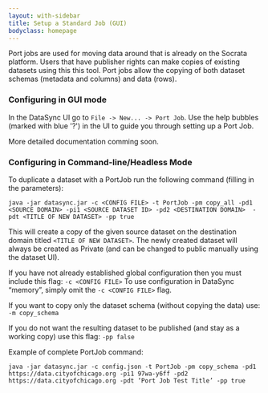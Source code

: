 ```yaml
---
layout: with-sidebar
title: Setup a Standard Job (GUI)
bodyclass: homepage
---
```


Port jobs are used for moving data around that is already on the Socrata platform. Users that have publisher rights can make copies of existing datasets using this this tool. Port jobs allow the copying of both dataset schemas (metadata and columns) and data (rows).

### Configuring in GUI mode

In the DataSync UI go to `File -> New... -> Port Job`. Use the help bubbles (marked with blue '?') in the UI to guide you through setting up a Port Job.

More detailed documentation comming soon. 

### Configuring in Command-line/Headless Mode

To duplicate a dataset with a PortJob run the following command (filling in the parameters):

```
java -jar datasync.jar -c <CONFIG FILE> -t PortJob -pm copy_all -pd1 <SOURCE DOMAIN> -pi1 <SOURCE DATASET ID> -pd2 <DESTINATION DOMAIN>  -pdt <TITLE OF NEW DATASET> -pp true
```

This will create a copy of the given source dataset on the destination domain titled `<TITLE OF NEW DATASET>`. The newly created dataset will always be created as Private (and can be changed to public manually using the dataset UI). 

If you have not already established global configuration then you must include this flag: 
`-c <CONFIG FILE>`
To use configuration in DataSync “memory”, simply omit the `-c <CONFIG FILE>` flag.

If you want to copy only the dataset schema (without copying the data) use:
`-m copy_schema`

If you do not want the resulting dataset to be published (and stay as a working copy) use this flag:
`-pp false`

Example of complete PortJob command:

```
java -jar datasync.jar -c config.json -t PortJob -pm copy_schema -pd1 https://data.cityofchicago.org -pi1 97wa-y6ff -pd2 https://data.cityofchicago.org -pdt ‘Port Job Test Title’ -pp true
```
